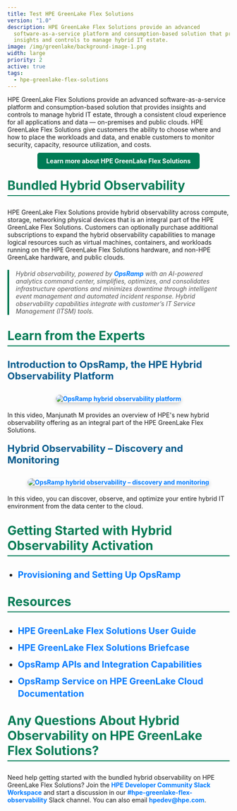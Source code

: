 ```yaml
---
title: Test HPE GreenLake Flex Solutions
version: "1.0"
description: HPE GreenLake Flex Solutions provide an advanced
  software-as-a-service platform and consumption-based solution that provides
  insights and controls to manage hybrid IT estate.
image: /img/greenlake/background-image-1.png
width: large
priority: 2
active: true
tags:
  - hpe-greenlake-flex-solutions
---
```

<style>
li {
   font-size: 20px;
   line-height: 28px;
   max-width: none;
   margin-bottom: 10px;
}
h3 {
   color: #007B55;
   font-size: 28px;
   margin-top: 30px;
   border-bottom: 2px solid #007B55;
   padding-bottom: 5px;
}
h4 {
   color: #005A8C;
   font-size: 22px;
   margin-top: 20px;
}
a {
   color: #007BFF;
   text-decoration: none;
   font-weight: bold;
}
a:hover {
   text-decoration: underline;
}
blockquote {
   font-style: italic;
   color: #555;
   border-left: 4px solid #007B55;
   padding-left: 15px;
   margin: 20px 0;
}
</style>

HPE GreenLake Flex Solutions provide an advanced software-as-a-service platform and consumption-based solution that provides insights and controls to manage hybrid IT estate, through a consistent cloud experience for all applications and data — on-premises and public clouds. HPE GreenLake Flex Solutions give customers the ability to choose where and how to place the workloads and data, and enable customers to monitor security, capacity, resource utilization, and costs.

<div style="text-align: center; margin: 20px 0;">
  <a href="https://www.hpe.com/us/en/hpe-greenlake-flex-solutions.html" style="background-color: #007B55; color: white; padding: 10px 20px; border-radius: 5px; text-decoration: none;">Learn more about HPE GreenLake Flex Solutions</a>
</div>

### Bundled Hybrid Observability

HPE GreenLake Flex Solutions provide hybrid observability across compute, storage, networking physical devices that is an integral part of the HPE GreenLake Flex Solutions. Customers can optionally purchase additional subscriptions to expand the hybrid observability capabilities to manage logical resources such as virtual machines, containers, and workloads running on the HPE GreenLake Flex Solutions hardware, and non-HPE GreenLake hardware, and public clouds.

> Hybrid observability, powered by [OpsRamp](https://www.hpe.com/us/en/opsramp.html) with an AI-powered analytics command center, simplifies, optimizes, and consolidates infrastructure operations and minimizes downtime through intelligent event management and automated incident response. Hybrid observability capabilities integrate with customer’s IT Service Management (ITSM) tools.

### Learn from the Experts

#### Introduction to OpsRamp, the HPE Hybrid Observability Platform

<div style="text-align: center; margin: 20px 0;">
  <a href="https://www.youtube.com/watch?v=3Jp4MbsNydM">
    <img src="https://img.youtube.com/vi/3Jp4MbsNydM/hqdefault.jpg" alt="OpsRamp hybrid observability platform" style="border-radius: 10px; box-shadow: 0 4px 8px rgba(0, 0, 0, 0.2);">
  </a>
</div>

In this video, Manjunath M provides an overview of HPE's new hybrid observability offering as an integral part of the HPE GreenLake Flex Solutions.

#### Hybrid Observability – Discovery and Monitoring

<div style="text-align: center; margin: 20px 0;">
  <a href="https://www.youtube.com/watch?v=OL_NxwHUIIw">
    <img src="https://img.youtube.com/vi/OL_NxwHUIIw/hqdefault.jpg" alt="OpsRamp hybrid observability – discovery and monitoring" style="border-radius: 10px; box-shadow: 0 4px 8px rgba(0, 0, 0, 0.2);">
  </a>
</div>

In this video, you can discover, observe, and optimize your entire hybrid IT environment from the data center to the cloud.

### Getting Started with Hybrid Observability Activation

- [Provisioning and Setting Up OpsRamp](https://support.hpe.com/hpesc/public/docDisplay?docId=a00120892en_us&page=GUID-9EDAAB42-9182-488D-A06F-6E8CB4BFAB60.html&docLocale=en_US)

### Resources

<ul>
  <li><a href="https://support.hpe.com/hpesc/public/docDisplay?docId=a00092451en_us">HPE GreenLake Flex Solutions User Guide</a></li>
  <li><a href="https://www.hpe.com/psnow/doc/a50010620enw?jumpid=in_pdfviewer-psnow">HPE GreenLake Flex Solutions Briefcase</a></li>
  <li><a href="https://developer.hpe.com/platform/hpe-opsramp/home/">OpsRamp APIs and Integration Capabilities</a></li>
  <li><a href="https://glp.docs.opsramp.com/">OpsRamp Service on HPE GreenLake Cloud Documentation</a></li>
</ul>

### Any Questions About Hybrid Observability on HPE GreenLake Flex Solutions?

Need help getting started with the bundled hybrid observability on HPE GreenLake Flex Solutions? Join the [HPE Developer Community Slack Workspace](https://developer.hpe.com/slack-signup/) and start a discussion in our [#hpe-greenlake-flex-observability](https://hpedev.slack.com/archives/C08K4GV7YN5) Slack channel. You can also email [hpedev@hpe.com](mailto:hpedev@hpe.com).